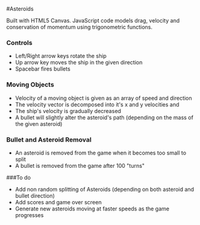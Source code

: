 #Asteroids

Built with HTML5 Canvas. JavaScript code models drag, velocity and conservation of momentum using trigonometric functions.


### Controls
 - Left/Right arrow keys rotate the ship
 - Up arrow key moves the ship in the given direction
 - Spacebar fires bullets

### Moving Objects
 - Velocity of a moving object is given as an array of speed and direction
 - The velocity vector is decomposed into it's x and y velocities and
 - The ship's velocity is gradually decreased
 - A bullet will slightly alter the asteroid's path (depending on the mass of the given asteroid)

### Bullet and Asteroid Removal
- An asteroid is removed from the game when it becomes too small to split
- A bullet is removed from the game after 100 "turns"

###To do

 - Add non random splitting of Asteroids (depending on both asteroid and bullet direction)
 - Add scores and game over screen
 - Generate new asteroids moving at faster speeds as the game progresses
